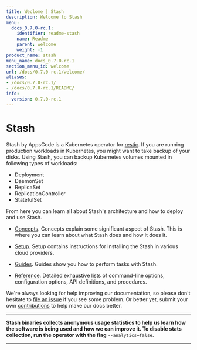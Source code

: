 ```yaml
---
title: Weclome | Stash
description: Welcome to Stash
menu:
  docs_0.7.0-rc.1:
    identifier: readme-stash
    name: Readme
    parent: welcome
    weight: -1
product_name: stash
menu_name: docs_0.7.0-rc.1
section_menu_id: welcome
url: /docs/0.7.0-rc.1/welcome/
aliases:
- /docs/0.7.0-rc.1/
- /docs/0.7.0-rc.1/README/
info:
  version: 0.7.0-rc.1
---
```


# Stash
 Stash by AppsCode is a Kubernetes operator for [restic](https://restic.net). If you are running production workloads in Kubernetes, you might want to take backup of your disks. Using Stash, you can backup Kubernetes volumes mounted in following types of workloads:

- Deployment
- DaemonSet
- ReplicaSet
- ReplicationController
- StatefulSet

From here you can learn all about Stash's architecture and how to deploy and use Stash.

- [Concepts](/docs/0.7.0-rc.1/concepts/). Concepts explain some significant aspect of Stash. This is where you can learn about what Stash does and how it does it.

- [Setup](/docs/0.7.0-rc.1/setup/). Setup contains instructions for installing
  the Stash in various cloud providers.

- [Guides](/docs/0.7.0-rc.1/guides/). Guides show you how to perform tasks with Stash.

- [Reference](/docs/0.7.0-rc.1/reference/). Detailed exhaustive lists of
command-line options, configuration options, API definitions, and procedures.

We're always looking for help improving our documentation, so please don't hesitate to [file an issue](https://github.com/appscode/stash/issues/new) if you see some problem. Or better yet, submit your own [contributions](/docs/0.7.0-rc.1/CONTRIBUTING) to help
make our docs better.

---

**Stash binaries collects anonymous usage statistics to help us learn how the software is being used and how we can improve it. To disable stats collection, run the operator with the flag** `--analytics=false`.

---
